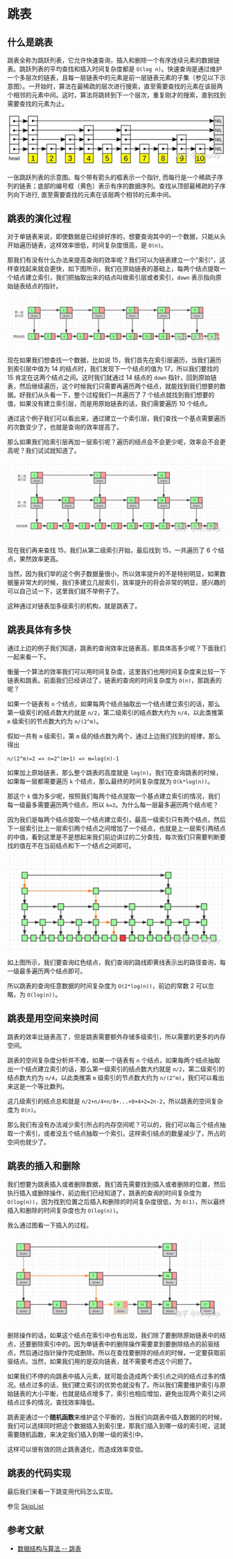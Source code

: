 # 跳表

## 什么是跳表

跳表全称为跳跃列表，它允许快速查询，插入和删除一个有序连续元素的数据链表。跳跃列表的平均查找和插入时间复杂度都是 `O(log n)`。快速查询是通过维护一个多层次的链表，且每一层链表中的元素是前一层链表元素的子集（参见以下示意图）。一开始时，算法在最稀疏的层次进行搜索，直至需要查找的元素在该层两个相邻的元素中间。这时，算法将跳转到下一个层次，重复刚才的搜索，直到找到需要查找的元素为止。

![跳表示意图](./images/01-skip-list.jpg)

一张跳跃列表的示意图。每个带有箭头的框表示一个指针, 而每行是一个稀疏子序列的链表；底部的编号框（黄色）表示有序的数据序列。查找从顶部最稀疏的子序列向下进行, 直至需要查找的元素在该层两个相邻的元素中间。

## 跳表的演化过程

对于单链表来说，即使数据是已经排好序的，想要查询其中的一个数据，只能从头开始遍历链表，这样效率很低，时间复杂度很高，是 `O(n)`。

那我们有没有什么办法来提高查询的效率呢？我们可以为链表建立一个"索引"，这样查找起来就会更快，如下图所示，我们在原始链表的基础上，每两个结点提取一个结点建立索引，我们把抽取出来的结点叫做索引层或者索引，`down` 表示指向原始链表结点的指针。

![一级索引](./images/02-1-level-indexing.jpg)

现在如果我们想查找一个数据，比如说 15，我们首先在索引层遍历，当我们遍历到索引层中值为 14 的结点时，我们发现下一个结点的值为 17，所以我们要找的 15 肯定在这两个结点之间。这时我们就通过 14 结点的 `down` 指针，回到原始链表，然后继续遍历，这个时候我们只需要再遍历两个结点，就能找到我们想要的数据。好我们从头看一下，整个过程我们一共遍历了 7 个结点就找到我们想要的值，如果没有建立索引层，而是用原始链表的话，我们需要遍历 10 个结点。

通过这个例子我们可以看出来，通过建立一个索引层，我们查找一个基点需要遍历的次数变少了，也就是查询的效率提高了。

那么如果我们给索引层再加一层索引呢？遍历的结点会不会更少呢，效率会不会更高呢？我们试试就知道了。

![两级索引](./images/03-2-level-indexing.jpg)

现在我们再来查找 15，我们从第二级索引开始，最后找到 15，一共遍历了 6 个结点，果然效率更高。

当然，因为我们举的这个例子数据量很小，所以效率提升的不是特别明显，如果数据量非常大的时候，我们多建立几层索引，效率提升的将会非常的明显，感兴趣的可以自己试一下，这里我们就不举例子了。

这种通过对链表加多级索引的机构，就是跳表了。

## 跳表具体有多快

通过上边的例子我们知道，跳表的查询效率比链表高，那具体高多少呢？下面我们一起来看一下。

衡量一个算法的效率我们可以用时间复杂度，这里我们也用时间复杂度来比较一下链表和跳表。前面我们已经讲过了，链表的查询的时间复杂度为 `O(n)`，那跳表的呢？

如果一个链表有 `n` 个结点，如果每两个结点抽取出一个结点建立索引的话，那么第一级索引的结点数大约就是 `n/2`，第二级索引的结点数大约为 `n/4`，以此类推第 `m` 级索引的节点数大约为 `n/(2^m)`。

假如一共有 `m` 级索引，第 `m` 级的结点数为两个，通过上边我们找到的规律，那么得出 

```text
n/(2^m)=2 => n=2^(m+1) => m=log(n)-1
```

如果加上原始链表，那么整个跳表的高度就是 `log(n)`。我们在查询跳表的时候，如果每一层都需要遍历 `k` 个结点，那么最终的时间复杂度就为 `O(k*log(n))`。

那这个 `k` 值为多少呢，按照我们每两个结点提取一个基点建立索引的情况，我们每一级最多需要遍历两个结点，所以 `k=2`。为什么每一层最多遍历两个结点呢？

因为我们是每两个结点提取一个结点建立索引，最高一级索引只有两个结点，然后下一层索引比上一层索引两个结点之间增加了一个结点，也就是上一层索引两结点的中值，看到这里是不是想起来我们前边讲过的二分查找，每次我们只需要判断要找的值在不在当前结点和下一个结点之间即可。

![查找](./images/04-search.jpg)

如上图所示，我们要查询红色结点，我们查询的路线即黄线表示出的路径查询，每一级最多遍历两个结点即可。

所以跳表的查询任意数据的时间复杂度为 `O(2*log(n))`，前边的常数 2 可以忽略，为 `O(log(n))`。

## 跳表是用空间来换时间

跳表的效率比链表高了，但是跳表需要额外存储多级索引，所以需要的更多的内存空间。

跳表的空间复杂度分析并不难，如果一个链表有 `n` 个结点，如果每两个结点抽取出一个结点建立索引的话，那么第一级索引的结点数大约就是 `n/2`，第二级索引的结点数大约为 `n/4`，以此类推第 `m` 级索引的节点数大约为 `n/(2^m)`，我们可以看出来这是一个等比数列。

这几级索引的结点总和就是 `n/2+n/4+n/8+...+8+4+2=2n-2`，所以跳表的空间复杂度为 `O(n)`。

那么我们有没有办法减少索引所占的内存空间呢？可以的，我们可以每三个结点抽取一个索引，或者没五个结点抽取一个索引。这样索引结点的数量减少了，所占的空间也就少了。

## 跳表的插入和删除

我们想要为跳表插入或者删除数据，我们首先需要找到插入或者删除的位置，然后执行插入或删除操作，前边我们已经知道了，跳表的查询的时间复杂度为 `O(log(n))`，因为找到位置之后插入和删除的时间复杂度很低，为 `O(1)`，所以最终插入和删除的时间复杂度也为 `O(log(n))`。

我么通过图看一下插入的过程。

![插入与删除](./images/05-insert-and-delete.jpg)

删除操作的话，如果这个结点在索引中也有出现，我们除了要删除原始链表中的结点，还要删除索引中的。因为单链表中的删除操作需要拿到要删除结点的前驱结点，然后通过指针操作完成删除。所以在查找要删除的结点的时候，一定要获取前驱结点。当然，如果我们用的是双向链表，就不需要考虑这个问题了。

如果我们不停的向跳表中插入元素，就可能会造成两个索引点之间的结点过多的情况。结点过多的话，我们建立索引的优势也就没有了。所以我们需要维护索引与原始链表的大小平衡，也就是结点增多了，索引也相应增加，避免出现两个索引之间结点过多的情况，查找效率降低。

跳表是通过一个**随机函数**来维护这个平衡的，当我们向跳表中插入数据的的时候，我们可以选择同时把这个数据插入到索引里，那我们插入到哪一级的索引呢，这就需要随机函数，来决定我们插入到哪一级的索引中。

这样可以很有效的防止跳表退化，而造成效率变低。

## 跳表的代码实现

最后我们来看一下跳变用代码怎么实现。

参见 [SkipList](./api.go)

## 参考文献
- [数据结构与算法 -- 跳表](https://zhuanlan.zhihu.com/p/68516038)